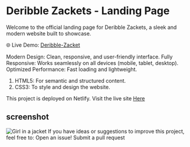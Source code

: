 <h1>Deribble Zackets - Landing Page</h1>
Welcome to the official landing page for Deribble Zackets, a sleek and modern website built to showcase.

🌐 Live Demo: <a href="https://deribblezackets.netlify.app">Deribble-Zacket</a>

Modern Design: Clean, responsive, and user-friendly interface.
Fully Responsive: Works seamlessly on all devices (mobile, tablet, desktop).
Optimized Performance: Fast loading and lightweight.
<ol>
  <li>HTML5: For semantic and structured content.</li>
  <li>CSS3: To style and design the website.</li>
</ol>

This project is deployed on Netlify. Visit the live site <a href="https://deribblezackets.netlify.app">Here</a>

<h2>screenshot </h2>
<img src="https://github.com/sooobhyadav/css-project-1/blob/main/derrible-zackets.png?raw=true" alt="Girl in a jacket">
If you have ideas or suggestions to improve this project, feel free to:
Open an issue!
Submit a pull request

